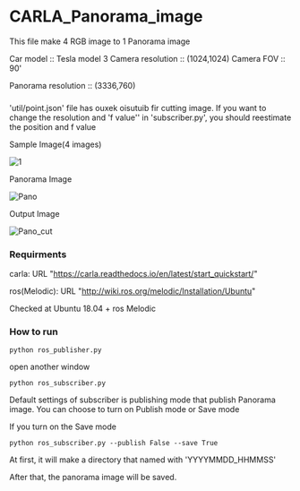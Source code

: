 # CARLA_Panorama_image

This file make 4 RGB image to 1 Panorama image

Car model :: Tesla model 3
Camera resolution :: (1024,1024)
Camera FOV :: 90'

Panorama resolution :: (3336,760)

###

'util/point.json' file has ouxek oisutuib fir cutting image.
If you want to change the resolution and 'f value'' in 'subscriber.py', you should reestimate the position and f value

Sample Image(4 images)

![1](https://user-images.githubusercontent.com/98318559/150777125-a3a5db6d-6c09-423d-817c-0248717911b4.png)

Panorama Image

![Pano](https://user-images.githubusercontent.com/98318559/150776300-fc609d7c-b0a1-4114-8df5-7e40aea06174.jpg)

Output Image

![Pano_cut](https://user-images.githubusercontent.com/98318559/150776333-c954b199-1c96-4059-97ab-39ede71e5cab.jpg)

### Requirments

carla: URL "https://carla.readthedocs.io/en/latest/start_quickstart/"

ros(Melodic): URL "http://wiki.ros.org/melodic/Installation/Ubuntu"

Checked at Ubuntu 18.04 + ros Melodic

### How to run

```shell
python ros_publisher.py
```

open another window

```shell
python ros_subscriber.py
```

Default settings of subscriber is publishing mode that publish Panorama image.
You can choose to turn on Publish mode or Save mode

If you turn on the Save mode

```shell
python ros_subscriber.py --publish False --save True
```

At first, it will make a directory that named with 'YYYYMMDD_HHMMSS'

After that, the panorama image will be saved.
